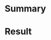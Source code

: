 <!-- Thanks for submitting a pull request! Please provide enough information
so that others can review your pull request. 

/!\ You are proposing some changes in our Examples. 
If the change you are proposing is about the library and not the examples, 
please open a PR there instead: https://github.com/algolia/instantsearch-android/pulls/new
/!\
-->

# Summary
<!-- Explain the **motivation** for making this change. What existing problem
does the pull request solve? Are there any linked issues? -->

# Result
<!-- Demonstrate the code is solid.
Example: The exact commands you ran and their output,
screenshots / videos if the pull request changes UI. -->
